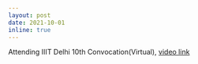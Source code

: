 ```yaml
---
layout: post
date: 2021-10-01
inline: true
---
```


Attending IIIT Delhi 10th Convocation(Virtual), <a href="https://www.youtube.com/watch?v=DYxSAov-Kfs&ab_channel=IIIT-DelhiOfficial">video link</a>
